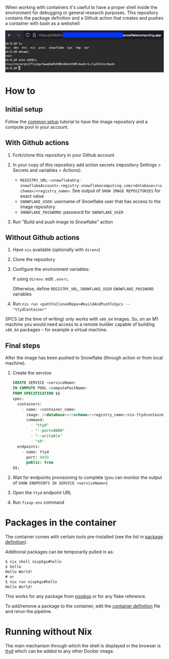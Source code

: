 When working with containers it's useful to have a proper shell inside the
environment for debugging or general research purposes. This repository contains
the package definition and a Github action that creates and pushes a container
with bash as a webshell:

![screenshot of ttyd running in browser](./doc/main_screenshot.png)

# How to

## Initial setup

Follow the [common setup](https://docs.snowflake.com/developer-guide/snowpark-container-services/tutorials/common-setup)
tutorial to have the image repository and a compute pool in your account.

## With Github actions

1. Fork/clone this repository in your Github account
2. In your copy of this repository add action secrets (repository Settings >
   Secrets and variables > Actions):

    - `REGISTRY_URL`:
      `<snowflakeOrg-snowflakeAccount>.registry.snowflakecomputing.com/<database>/<schema>/<registry_name>`.
      See output of `SHOW IMAGE REPOSITORIES` for exact value
    - `SNOWFLAKE_USER`: username of Snowflake user that has access to the image
      repository
    - `SNOWFLAKE_PASSWORD`: password for `SNOWFLAKE_USER`

3. Run "Build and push image to Snowflake" action

## Without Github actions

1. Have `nix` available (optionally with `direnv`)
2. Clone the repository
3. Configure the environment variables:

    If using `direnv`: edit `.envrc`.

    Otherwise, define `REGISTRY_URL`, `SNOWFLAKE_USER` `SNOWFLAKE_PASSWORD`
    variables

4. Run `nix run <pathToClonedRepo>#buildAndPushToSpcs -- "ttydContainer"`

SPCS (at the time of writing) only works with `x86_64` images. So, on an M1
machine you would need access to a remote builder capable of building `x86_64`
packages – for example a virtual machine.

## Final steps

After the image has been pushed to Snowflake (through action or from local
machine).

1. Create the service:

    ```SQL
    CREATE SERVICE <serviceName>
    IN COMPUTE POOL <computePoolName>
    FROM SPECIFICATION $$
    spec:
      containers:
        - name: <container_name>
          image: /<database>>/<schema>/<registry_name>/nix-ttydcontainer:latest
          command:
            - "ttyd"
            - "--port=8000"
            - "--writable"
            - "sh"
      endpoints:
        - name: ttyd
          port: 8000
          public: true
    $$;
    ```

2. Wait for endpoints provisioning to complete (you can monitor the output of
   `SHOW ENDPOINTS IN SERVICE <serviceName>`)
3. Open the `ttyd` endpoint URL
4. Run `fixup-env` command

# Packages in the container

The container comes with certain tools pre-installed (see the list in [package
definition](./packages/ttydContainer/package.nix)).

Additional packages can be temporarily pulled in as:

```shell
$ nix shell nixpkgs#hello
$ hello
Hello World!
# or
$ nix run nixpkgs#hello
Hello World!
```

This works for any package from [nixpkgs](https://search.nixos.org/) or for any
flake reference.

To add/remove a package to the container, edit the [container
definition](./packages/ttydContainer/package.nix) file and
rerun the pipeline.


# Running without Nix

The main mechanism through which the shell is displayed in the browser is
[ttyd](https://tsl0922.github.io/ttyd/) which can be added to any other Docker
image.
